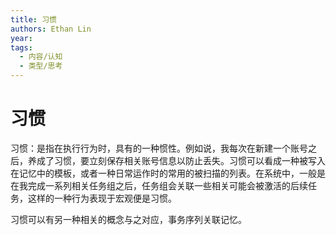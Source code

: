 ```yaml
---
title: 习惯
authors: Ethan Lin
year:
tags:
  - 内容/认知 
  - 类型/思考 
---
```



# 习惯





习惯：是指在执行行为时，具有的一种惯性。例如说，我每次在新建一个账号之后，养成了习惯，要立刻保存相关账号信息以防止丢失。习惯可以看成一种被写入在记忆中的模板，或者一种日常运作时的常用的被扫描的列表。在系统中，一般是在我完成一系列相关任务组之后，任务组会关联一些相关可能会被激活的后续任务，这样的一种行为表现于宏观便是习惯。

习惯可以有另一种相关的概念与之对应，事务序列关联记忆。